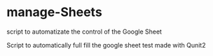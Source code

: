 # manage-Sheets
script to automatizate the control of the Google Sheet

Script to automatically full fill the google sheet
test made with Qunit2

